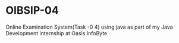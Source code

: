 # OIBSIP-04
Online Examination System(Task -0 4) using java as part of my Java Development internship at Oasis InfoByte
